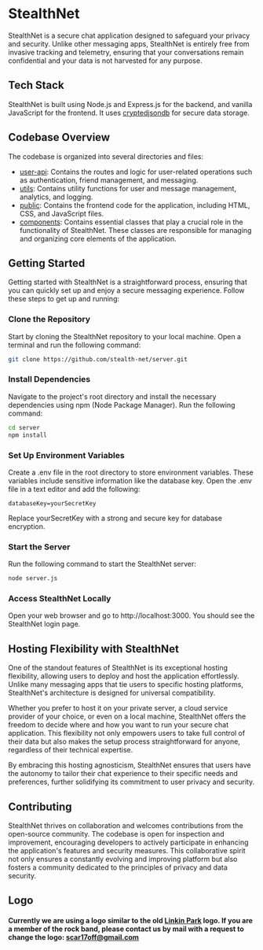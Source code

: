 # StealthNet
StealthNet is a secure chat application designed to safeguard your privacy and security. Unlike other messaging apps, StealthNet is entirely free from invasive tracking and telemetry, ensuring that your conversations remain confidential and your data is not harvested for any purpose.  

## Tech Stack
StealthNet is built using Node.js and Express.js for the backend, and vanilla JavaScript for the frontend. It uses [cryptedjsondb](https://www.npmjs.com/package/cryptedjsondb) for secure data storage.

## Codebase Overview
The codebase is organized into several directories and files:

- [user-api](https://github.com/stealth-net/server/tree/main/user-api): Contains the routes and logic for user-related operations such as authentication, friend management, and messaging.
- [utils](https://github.com/stealth-net/server/tree/main/utils): Contains utility functions for user and message management, analytics, and logging.
- [public](https://github.com/stealth-net/server/tree/main/public): Contains the frontend code for the application, including HTML, CSS, and JavaScript files.
- [components](https://github.com/stealth-net/server/tree/main/components): Contains essential classes that play a crucial role in the functionality of StealthNet. These classes are responsible for managing and organizing core elements of the application.

## Getting Started
Getting started with StealthNet is a straightforward process, ensuring that you can quickly set up and enjoy a secure messaging experience. Follow these steps to get up and running:

### Clone the Repository
Start by cloning the StealthNet repository to your local machine. Open a terminal and run the following command:
```bash
git clone https://github.com/stealth-net/server.git
```
### Install Dependencies
Navigate to the project's root directory and install the necessary dependencies using npm (Node Package Manager). Run the following command:

```bash
cd server
npm install
```

### Set Up Environment Variables
Create a .env file in the root directory to store environment variables. These variables include sensitive information like the database key. Open the .env file in a text editor and add the following:
```plaintext
databaseKey=yourSecretKey
```
Replace yourSecretKey with a strong and secure key for database encryption.

### Start the Server
Run the following command to start the StealthNet server:
```bash
node server.js
```

### Access StealthNet Locally
Open your web browser and go to http://localhost:3000. You should see the StealthNet login page.

## Hosting Flexibility with StealthNet
One of the standout features of StealthNet is its exceptional hosting flexibility, allowing users to deploy and host the application effortlessly. Unlike many messaging apps that tie users to specific hosting platforms, StealthNet's architecture is designed for universal compatibility.

Whether you prefer to host it on your private server, a cloud service provider of your choice, or even on a local machine, StealthNet offers the freedom to decide where and how you want to run your secure chat application. This flexibility not only empowers users to take full control of their data but also makes the setup process straightforward for anyone, regardless of their technical expertise.

By embracing this hosting agnosticism, StealthNet ensures that users have the autonomy to tailor their chat experience to their specific needs and preferences, further solidifying its commitment to user privacy and security.

## Contributing
StealthNet thrives on collaboration and welcomes contributions from the open-source community. The codebase is open for inspection and improvement, encouraging developers to actively participate in enhancing the application's features and security measures. This collaborative spirit not only ensures a constantly evolving and improving platform but also fosters a community dedicated to the principles of privacy and data security.

## Logo
#### Currently we are using a logo similar to the old [Linkin Park](https://en.wikipedia.org/wiki/Linkin_Park) logo. If you are a member of the rock band, please contact us by mail with a request to change the logo: scar17off@gmail.com